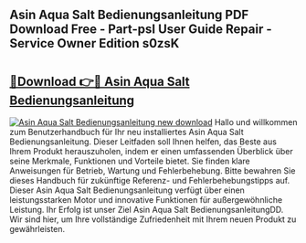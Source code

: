 ## Asin Aqua Salt Bedienungsanleitung PDF Download Free - Part-psI User Guide Repair - Service Owner Edition s0zsK

# <h2><a href="http://df4sxls.blite.top/?on=Asin+Aqua+Salt+Bedienungsanleitung">🔗Download 👉🔴 Asin Aqua Salt Bedienungsanleitung</a></h2>

[![Asin Aqua Salt Bedienungsanleitung new download](https://i.imgur.com/lujVjoI.png)](http://df4sxls.blite.top/?on=Asin+Aqua+Salt+Bedienungsanleitung)
Hallo und willkommen zum Benutzerhandbuch für Ihr neu installiertes Asin Aqua Salt Bedienungsanleitung. Dieser Leitfaden soll Ihnen helfen, das Beste aus Ihrem Produkt herauszuholen, indem er einen umfassenden Überblick über seine Merkmale, Funktionen und Vorteile bietet. Sie finden klare Anweisungen für Betrieb, Wartung und Fehlerbehebung. Bitte bewahren Sie dieses Handbuch für zukünftige Referenz- und Fehlerbehebungstipps auf. Dieser Asin Aqua Salt Bedienungsanleitung verfügt über einen leistungsstarken Motor und innovative Funktionen für außergewöhnliche Leistung. Ihr Erfolg ist unser Ziel Asin Aqua Salt BedienungsanleitungDD. Wir sind hier, um Ihre vollständige Zufriedenheit mit Ihrem neuen Produkt zu gewährleisten.
